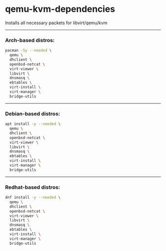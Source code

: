 # qemu-kvm-dependencies
Installs all necessary packets for libvirt/qemu/kvm

---

### Arch-based distros:
```sh
pacman -Sy --needed \
  qemu \
  dhclient \
  openbsd-netcat \
  virt-viewer \
  libvirt \
  dnsmasq \
  ebtables \
  virt-install \
  virt-manager \
  bridge-utils
```

---

### Debian-based distros:

```sh
apt install -y --needed \
  qemu \
  dhclient \
  openbsd-netcat \
  virt-viewer \
  libvirt \
  dnsmasq \
  ebtables \
  virt-install \
  virt-manager \
  bridge-utils
```

---

### Redhat-based distros:

```sh
dnf install -y --needed \
  qemu \
  dhclient \
  openbsd-netcat \
  virt-viewer \
  libvirt \
  dnsmasq \
  ebtables \
  virt-install \
  virt-manager \
  bridge-utils
```
